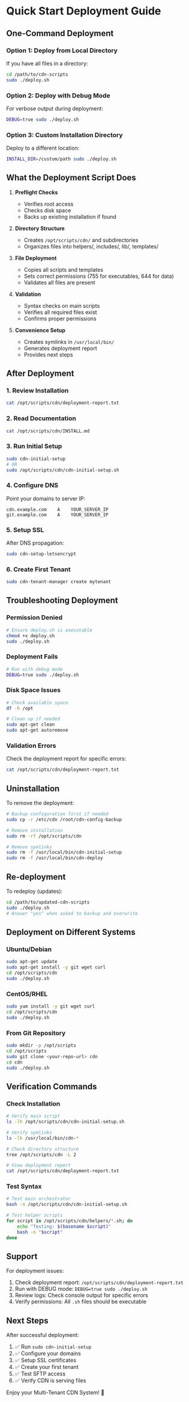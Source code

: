# Quick Start Deployment Guide

## One-Command Deployment

### Option 1: Deploy from Local Directory

If you have all files in a directory:
```bash
cd /path/to/cdn-scripts
sudo ./deploy.sh
```

### Option 2: Deploy with Debug Mode

For verbose output during deployment:
```bash
DEBUG=true sudo ./deploy.sh
```

### Option 3: Custom Installation Directory

Deploy to a different location:
```bash
INSTALL_DIR=/custom/path sudo ./deploy.sh
```

## What the Deployment Script Does

1. **Preflight Checks**
   - Verifies root access
   - Checks disk space
   - Backs up existing installation if found

2. **Directory Structure**
   - Creates `/opt/scripts/cdn/` and subdirectories
   - Organizes files into helpers/, includes/, lib/, templates/

3. **File Deployment**
   - Copies all scripts and templates
   - Sets correct permissions (755 for executables, 644 for data)
   - Validates all files are present

4. **Validation**
   - Syntax checks on main scripts
   - Verifies all required files exist
   - Confirms proper permissions

5. **Convenience Setup**
   - Creates symlinks in `/usr/local/bin/`
   - Generates deployment report
   - Provides next steps

## After Deployment

### 1. Review Installation
```bash
cat /opt/scripts/cdn/deployment-report.txt
```

### 2. Read Documentation
```bash
cat /opt/scripts/cdn/INSTALL.md
```

### 3. Run Initial Setup
```bash
sudo cdn-initial-setup
# OR
sudo /opt/scripts/cdn/cdn-initial-setup.sh
```

### 4. Configure DNS

Point your domains to server IP:
```
cdn.example.com    A    YOUR_SERVER_IP
git.example.com    A    YOUR_SERVER_IP
```

### 5. Setup SSL

After DNS propagation:
```bash
sudo cdn-setup-letsencrypt
```

### 6. Create First Tenant
```bash
sudo cdn-tenant-manager create mytenant
```

## Troubleshooting Deployment

### Permission Denied
```bash
# Ensure deploy.sh is executable
chmod +x deploy.sh
sudo ./deploy.sh
```

### Deployment Fails
```bash
# Run with debug mode
DEBUG=true sudo ./deploy.sh
```

### Disk Space Issues
```bash
# Check available space
df -h /opt

# Clean up if needed
sudo apt-get clean
sudo apt-get autoremove
```

### Validation Errors

Check the deployment report for specific errors:
```bash
cat /opt/scripts/cdn/deployment-report.txt
```

## Uninstallation

To remove the deployment:
```bash
# Backup configuration first if needed
sudo cp -r /etc/cdn /root/cdn-config-backup

# Remove installation
sudo rm -rf /opt/scripts/cdn

# Remove symlinks
sudo rm -f /usr/local/bin/cdn-initial-setup
sudo rm -f /usr/local/bin/cdn-deploy
```

## Re-deployment

To redeploy (updates):
```bash
cd /path/to/updated-cdn-scripts
sudo ./deploy.sh
# Answer "yes" when asked to backup and overwrite
```

## Deployment on Different Systems

### Ubuntu/Debian
```bash
sudo apt-get update
sudo apt-get install -y git wget curl
cd /opt/scripts/cdn
sudo ./deploy.sh
```

### CentOS/RHEL
```bash
sudo yum install -y git wget curl
cd /opt/scripts/cdn
sudo ./deploy.sh
```

### From Git Repository
```bash
sudo mkdir -p /opt/scripts
cd /opt/scripts
sudo git clone <your-repo-url> cdn
cd cdn
sudo ./deploy.sh
```

## Verification Commands

### Check Installation
```bash
# Verify main script
ls -lh /opt/scripts/cdn/cdn-initial-setup.sh

# Verify symlinks
ls -lh /usr/local/bin/cdn-*

# Check directory structure
tree /opt/scripts/cdn -L 2

# View deployment report
cat /opt/scripts/cdn/deployment-report.txt
```

### Test Syntax
```bash
# Test main orchestrator
bash -n /opt/scripts/cdn/cdn-initial-setup.sh

# Test helper scripts
for script in /opt/scripts/cdn/helpers/*.sh; do
    echo "Testing: $(basename $script)"
    bash -n "$script"
done
```

## Support

For deployment issues:

1. Check deployment report: `/opt/scripts/cdn/deployment-report.txt`
2. Run with DEBUG mode: `DEBUG=true sudo ./deploy.sh`
3. Review logs: Check console output for specific errors
4. Verify permissions: All `.sh` files should be executable

## Next Steps

After successful deployment:

1. ✅ Run `sudo cdn-initial-setup`
2. ✅ Configure your domains
3. ✅ Setup SSL certificates
4. ✅ Create your first tenant
5. ✅ Test SFTP access
6. ✅ Verify CDN is serving files

Enjoy your Multi-Tenant CDN System! 🚀
